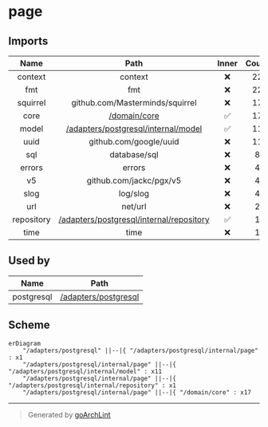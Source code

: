 # page

## Imports

|    Name    |                           Path                            | Inner | Count |
|:----------:|:---------------------------------------------------------:|:-----:|:-----:|
|  context   |                          context                          |  ❌   |  22   |
|    fmt     |                            fmt                            |  ❌   |  22   |
|  squirrel  |              github.com/Masterminds/squirrel              |  ❌   |  17   |
|    core    |          [/domain/core](../../../domain/core.md)          |  ✅   |  17   |
|   model    |      [/adapters/postgresql/internal/model](model.md)      |  ✅   |  11   |
|    uuid    |                  github.com/google/uuid                   |  ❌   |  11   |
|    sql     |                       database/sql                        |  ❌   |   8   |
|   errors   |                          errors                           |  ❌   |   4   |
|     v5     |                  github.com/jackc/pgx/v5                  |  ❌   |   4   |
|    slog    |                         log/slog                          |  ❌   |   4   |
|    url     |                          net/url                          |  ❌   |   2   |
| repository | [/adapters/postgresql/internal/repository](repository.md) |  ✅   |   1   |
|    time    |                           time                            |  ❌   |   1   |

## Used by

|    Name    |                    Path                     |
|:----------:|:-------------------------------------------:|
| postgresql | [/adapters/postgresql](../../postgresql.md) |

## Scheme

```mermaid
erDiagram
    "/adapters/postgresql" ||--|{ "/adapters/postgresql/internal/page" : x1
    "/adapters/postgresql/internal/page" ||--|{ "/adapters/postgresql/internal/model" : x11
    "/adapters/postgresql/internal/page" ||--|{ "/adapters/postgresql/internal/repository" : x1
    "/adapters/postgresql/internal/page" ||--|{ "/domain/core" : x17
```

---

> Generated by [goArchLint](https://github.com/gbh007/goarchlint)
